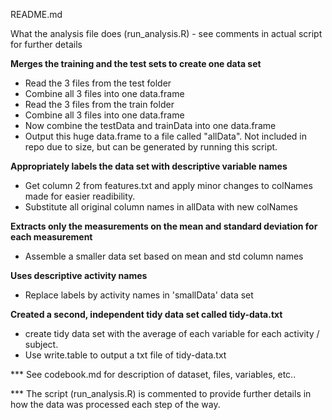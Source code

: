 README.md

What the analysis file does (run_analysis.R) - see comments in actual script for further details

<B>Merges the training and the test sets to create one data set</B>
<ul>
<li>
Read the 3 files from the test folder
<li>
Combine all 3 files into one data.frame
<li>
Read the 3 files from the train folder
<li>
Combine all 3 files into one data.frame
<li>
Now combine the testData and trainData into one data.frame
<li>
Output this huge data.frame to a file called "allData". Not included in repo due
to size, but can be generated by running this script.
</ul>

<B>Appropriately labels the data set with descriptive variable names</B>
<ul>
<li>
Get column 2 from features.txt and apply minor changes to colNames made for easier readibility.
<li>
Substitute all original column names in allData with new colNames
</ul>

<B>Extracts only the measurements on the mean and standard deviation for each measurement</B>
<ul>
<li>
Assemble a smaller data set based on mean and std column names
</ul>

<B>Uses descriptive activity names</B>
<ul>
<li>
Replace labels by activity names in 'smallData' data set
</ul>

<B> Created a second, independent tidy data set called tidy-data.txt </B>
<ul>
<li>
create tidy data set with the average of each variable for each activity / subject.
<li>
Use write.table to output a txt file of tidy-data.txt
</ul>

*** See codebook.md for description of dataset, files, variables, etc..

*** The script (run_analysis.R) is commented to provide further details in how the data was processed each step of the way.
